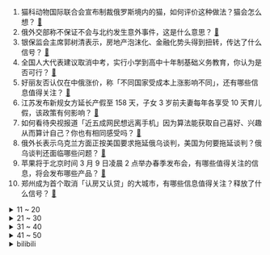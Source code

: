 1. 猫科动物国际联合会宣布制裁俄罗斯境内的猫，如何评价这种做法？猫会怎么想？ [:link:](https://www.zhihu.com/question/519591337)
2. 俄外交部称不保证不会与北约发生意外事件，这是什么意思？ [:link:](https://www.zhihu.com/question/519664810)
3. 银保监会主席郭树清表示，房地产泡沫化、金融化势头得到扭转，传达了什么信号？ [:link:](https://www.zhihu.com/question/519615042)
4. 全国人大代表建议取消中考，实行小学到高中十年制基础义务教育，你认为是否可行？ [:link:](https://www.zhihu.com/question/519615945)
5. 好丽友否认仅在中俄涨价，称「不同国家受成本上涨影响不同」，还有哪些信息值得关注？ [:link:](https://www.zhihu.com/question/519538913)
6. 江苏发布新规女方延长产假至 158 天，子女 3 岁前夫妻每年各享受 10 天育儿假，该政策有何影响？ [:link:](https://www.zhihu.com/question/519411810)
7. 如何看待央视报道「近五成网民想远离手机」因为算法能获取自己喜好、兴趣从而算计自己？你也有相同感受吗？ [:link:](https://www.zhihu.com/question/519198540)
8. 俄外长表示乌克兰方面正按美国要求拖延俄乌谈判，美国为何要拖延谈判？俄乌谈判还面临哪些问题？ [:link:](https://www.zhihu.com/question/519635950)
9. 苹果将于北京时间 3 月 9 日凌晨 2 点举办春季发布会，有哪些值得关注的信息，将会发布哪些产品？ [:link:](https://www.zhihu.com/question/519718832)
10. 郑州成为首个取消「认房又认贷」的大城市，有哪些信息值得关注？释放了什么信号？ [:link:](https://www.zhihu.com/question/519451799)
<details>
<summary>11 ~ 20</summary>

11. 如何评价切尔西老板阿布决定出售切尔西？ [:link:](https://www.zhihu.com/question/519727230)
12. 俄罗斯代表团已于当地时间 3 月 2 日下午抵达第二轮俄乌会谈举行地，这可能是俄乌双方最后一次会谈吗？ [:link:](https://www.zhihu.com/question/519732360)
13. 本科阶段能在FPGA上做一个CPU并运行自己写的操作系统算什么水平？ [:link:](https://www.zhihu.com/question/377489812)
14. 古代的食用油是不是很稀罕？那他们是怎么吃得起油条的？ [:link:](https://www.zhihu.com/question/508694145)
15. 怀孕了要不要结婚？ [:link:](https://www.zhihu.com/question/519443871)
16. 如何看待济南一九旬老人医院开药回社区诊所注射遭拒？如果你遇到此类事件，会如何解决？ [:link:](https://www.zhihu.com/question/519430506)
17. 儿子13岁脾气暴躁叛逆，通过心理咨询后，家长无条件接纳和放手，儿子发展成厌学、网瘾、焦虑，该怎么办？ [:link:](https://www.zhihu.com/question/505633805)
18. 华为 Mate40E Pro 5G 上架，3 月 3 日上市售价 6499 元，该机型有哪些亮点？ [:link:](https://www.zhihu.com/question/519177128)
19. 最后百天，选择复读还是努力？ [:link:](https://www.zhihu.com/question/519707464)
20. 《诡秘之主》里面，最能打动你的是哪一章，又或者是哪一段？ [:link:](https://www.zhihu.com/question/509410155)
</details>
<details>
<summary>21 ~ 30</summary>

21. 统计显示 2021 年中国男性人口近 60 年来首次减少，较上一年减少 46 万人，这反映了哪些趋势？ [:link:](https://www.zhihu.com/question/519235733)
22. 如何看待武汉大学一辅导员对近 30 名女生进行性骚扰，被撤销硕士学位，他需要承担哪些法律责任？ [:link:](https://www.zhihu.com/question/519487271)
23. 如何看待宁波海关破获 220 万元走私游戏案，走私游戏卡/盘案共计 1.2 万张？ [:link:](https://www.zhihu.com/question/519466752)
24. 为应对能源紧张、难民救助等问题，意大利宣布进入「国家紧急状态」，如何评价「俄乌冲突」对世界造成的影响？ [:link:](https://www.zhihu.com/question/519573933)
25. 北溪-2 天然气管道公司正在考虑申请破产，最快将在本周内启动破产程序，这透露了哪些信息？ [:link:](https://www.zhihu.com/question/519546665)
26. 2022 LPL 春季赛 WBG 0:2 不敌 RNG 八连胜中断，如何评价这场比赛？ [:link:](https://www.zhihu.com/question/519637848)
27. 《夏洛特烦恼》里夏洛是怎么得 HIV 的？ [:link:](https://www.zhihu.com/question/36241063)
28. 苹果公司宣布暂停在俄销售产品并关闭部分功能，可能出于哪些考虑？将带来哪些影响？ [:link:](https://www.zhihu.com/question/519529180)
29. 为什么这次《艾尔登法环》火得这么出圈？ [:link:](https://www.zhihu.com/question/519340029)
30. 电动自行车上牌必须有脚蹬，但为什么很多车主表示没电的时候脚蹬几乎也不用？ [:link:](https://www.zhihu.com/question/467823779)
</details>
<details>
<summary>31 ~ 40</summary>

31. 为什么总听说全职宝妈带娃抑郁的而都没听过婆婆带孩子有抑郁的？ [:link:](https://www.zhihu.com/question/487454758)
32. 有哪些看一遍哭一遍的虐文？ [:link:](https://www.zhihu.com/question/441473322)
33. 如何看待 90 后海归女硕士选择当蓝领仓管？什么蓝领岗位需要海归硕士才能胜任？ [:link:](https://www.zhihu.com/question/519275681)
34. 欧盟批准对白俄罗斯实施制裁，这会影响当前局势吗？白俄罗斯可能会如何应对制裁？ [:link:](https://www.zhihu.com/question/519643275)
35. 马自达将重新调整品牌定位，逐渐向豪华品牌转变，这次品牌升级会对其有哪些长远影响？结局会怎样？ [:link:](https://www.zhihu.com/question/519551470)
36. 如何评价《王者荣耀》新英雄「桑启」？ [:link:](https://www.zhihu.com/question/519567139)
37. 在你的行业或专业里，有哪些杰出的女性人物？ [:link:](https://www.zhihu.com/question/56797744)
38. 身边的人都劝我收费摄影，可我感觉自己还远远不够怎么办？ [:link:](https://www.zhihu.com/question/512500918)
39. 电视剧《人世间》带给你最大的人生感悟是什么？ [:link:](https://www.zhihu.com/question/518251556)
40. 如何评价《一拳超人》重制版漫画 204 话？ [:link:](https://www.zhihu.com/question/518543493)
</details>
<details>
<summary>41 ~ 50</summary>

41. 离婚后恋爱再提结婚很害怕，为什么越来越多离异的人不愿再婚，成了「恐婚族」？ [:link:](https://www.zhihu.com/question/519622685)
42. 常见的「假钻石」一般都是什么材质的？质感和成本有等级区分吗？ [:link:](https://www.zhihu.com/question/515907398)
43. 鹅厂3月份最新推出的腾讯极光投影P2，在影音娱乐和游戏体验上都有什么过人之处？ [:link:](https://www.zhihu.com/question/519554438)
44. 每天上班没有目标怎么办？ [:link:](https://www.zhihu.com/question/518937677)
45. 怎样放下一个人，忘掉一个很喜欢的人？ [:link:](https://www.zhihu.com/question/519471154)
46. 怎样才能忘记一个曾经你深爱过的人？或者说如何才能释怀？ [:link:](https://www.zhihu.com/question/518532839)
47. 在职场上班，是听从老板的指示工作，还是按照自己的想法去做？ [:link:](https://www.zhihu.com/question/518971297)
48. 被喜欢的前提需要漂亮吗？ [:link:](https://www.zhihu.com/question/517660434)
49. 该怎样放弃一个不该爱的人？ [:link:](https://www.zhihu.com/question/519518892)
50. 推荐一首你最近单曲循环的一首歌吧? [:link:](https://www.zhihu.com/question/518079478)
</details><details>
<summary>bilibili</summary>

1. 【胡彦斌 × 不负人间】胡氏唱腔再现国风魅力，深情诠释济世化生 [:link:](//www.bilibili.com/video/BV1sr4y1z7VQ)
2. 一句话回怼道德绑架！ [:link:](//www.bilibili.com/video/BV18i4y127Fz)
3. 大 学 生 沉 浸 式 破 防 [:link:](//www.bilibili.com/video/BV12q4y1x7q5)
4. 小饭骨们，记得好好吃饭~这次一定呦！ [:link:](//www.bilibili.com/video/BV1fL411P7aR)
5. 知道的人越多！倒闭的奶茶店就越多！ [:link:](//www.bilibili.com/video/BV17341157s8)
6. 因为不想做电信诈骗！我差点被卖了器官！ [:link:](//www.bilibili.com/video/BV1LL411N7up)
7. 花半个月煲一锅饭，我只吃一勺好不好。。 [:link:](//www.bilibili.com/video/BV1tq4y1477g)
8. Kizuna AI The Last Live “hello, world 2022” [:link:](//www.bilibili.com/video/BV1mS4y167M7)
9. 鱿 鱼 天 花 板 [:link:](//www.bilibili.com/video/BV1oZ4y1k7Hj)
10. 【罗翔】看了这个评论，我学会了“催逝员”这个新词。读评论#14 [:link:](//www.bilibili.com/video/BV1zu411X7A6)
<details>
<summary>11 ~ 20</summary>

11. 在迪拜最高餐厅吃饭什么体验？小伙横跨2万公里，就为了它？ [:link:](//www.bilibili.com/video/BV1yS4y167jp)
12. 我花了100英镑让英国政界大咖给中国偶像庆生，会发生什么 [:link:](//www.bilibili.com/video/BV12a411874M)
13. 为了见你，我想再来一次中国？【国际连线究极尬聊 理想型篇】 [:link:](//www.bilibili.com/video/BV1HZ4y1C7Pw)
14. 这一击！贯穿星辰！【汽油桶快乐阴人流#15】 [:link:](//www.bilibili.com/video/BV1iL411N7BB)
15. 俄罗斯在世界上是否还有朋友？俄外交部：当然有，特别是中国 [:link:](//www.bilibili.com/video/BV1LZ4y1C7bQ)
16. 《 稻 妻 霸 凌 》 但是真人4K版 [:link:](//www.bilibili.com/video/BV1yR4y157cS)
17. 有人一生被童年治愈，有人用一生来治愈童年 [:link:](//www.bilibili.com/video/BV1Em4y1R7Sz)
18. 这是一场世界大战！一战历史年表，史诗级影视化剪辑【历史调研室30】 [:link:](//www.bilibili.com/video/BV1h34y1k7m1)
19. 【受权发布】2021年美国侵犯人权报告 [:link:](//www.bilibili.com/video/BV1vR4y157oo)
20. 中国长城到底有没有用？是外国人口中的马奇诺防线吗？ [:link:](//www.bilibili.com/video/BV1wm4y1d7By)
</details>
<details>
<summary>21 ~ 30</summary>

21. 肯德基：价值千万的蛋挞配方就这样让你破解了？！ [:link:](//www.bilibili.com/video/BV1UU4y1Z7Jv)
22. 烂片导演+过气演员=票房黑马，万字解析《扬名立万》 [:link:](//www.bilibili.com/video/BV1Xb4y1x7vr)
23. 预算138吃第一红烧肉，却花2680买鲍鱼？！【为毛这么鼎02-逸道】 [:link:](//www.bilibili.com/video/BV1JR4y1G7x9)
24. 俄军在乌克兰表现究竟如何？【亚洲特快】 [:link:](//www.bilibili.com/video/BV19r4y1z7HF)
25. “世 界 本 就 浑 浊，罪 与 爱 同 歌” [:link:](//www.bilibili.com/video/BV1Jm4y1R7N9)
26. 【王老菊】急聘优秀员工 | 艾尔登法环EP.02 [:link:](//www.bilibili.com/video/BV15Y411G7xH)
27. 攒够了5个家庭小料理，今天来教大家做蛋，学会了做给家人吃，你会回来谢我…漫画煎蛋、水波蛋、温泉蛋、溏心蛋、完美蛋黄、糖醋荷包蛋 [:link:](//www.bilibili.com/video/BV1aZ4y1k7Xe)
28. 核磁共振为何知道 [:link:](//www.bilibili.com/video/BV1di4y1y7au)
29. 严重警惕！西方在中国网络空间打响“认知战” [:link:](//www.bilibili.com/video/BV13q4y147WZ)
30. 我积德行善十几年，因为这一笑全没了！ [:link:](//www.bilibili.com/video/BV19m4y1R7rj)
</details>
<details>
<summary>31 ~ 40</summary>

31. 【卢克文工作室】俄乌战争阶段性总结（上）：能省则省的俄罗斯军队，究竟有哪些战略打法？ [:link:](//www.bilibili.com/video/BV1Br4y1z716)
32. 当代年轻人的奶茶文化 [:link:](//www.bilibili.com/video/BV1or4y1z7zX)
33. 恒河边上的柠檬水 [:link:](//www.bilibili.com/video/BV13T4y1S7S9)
34. 男朋友给我拍了十年照片是什么样的体验 [:link:](//www.bilibili.com/video/BV1gF411t79h)
35. 自制玛丽苏动画《纯情贵公子》，这视频火了我就连载！ [:link:](//www.bilibili.com/video/BV1o44y1T7tf)
36. 【千部补番】十年之后又十年，谁还记得谁是谁？【二十年补番目录】【2000年~2021年补番】 [:link:](//www.bilibili.com/video/BV1KU4y1f7wm)
37. 分装颜料真爽！虚荣可以激发人的潜能。 [:link:](//www.bilibili.com/video/BV1ra411C7b3)
38. 危！带女友玩艾尔登法环给她打哭了？为了安慰她我又花钱买了一堆道具！ [:link:](//www.bilibili.com/video/BV1Cm4y1R7c6)
39. 不正眼看你，因为老子不敢 [:link:](//www.bilibili.com/video/BV1X44y1n7yH)
40. 男生改造9㎡梦幻房间，电竞娱乐 家庭影院 智能家居 手办柜 一样不少！ [:link:](//www.bilibili.com/video/BV1cm4y1d7LU)
</details>
<details>
<summary>41 ~ 50</summary>

41. 我要当爸爸了？？这是真的吗？？ [:link:](//www.bilibili.com/video/BV1jT4y1Q7r2)
42. 史密斯父子之谍影重重 [:link:](//www.bilibili.com/video/BV1o44y1n7L6)
43. 【新剧尝鲜】2022最新惊悚剧！永远无法走出的恐怖小镇，天黑后怪物疯狂吃人！《梦魇绝镇》 [:link:](//www.bilibili.com/video/BV1fU4y1Z7Hr)
44. 【随机演奏】任意连麦 让网友点歌 #1 [:link:](//www.bilibili.com/video/BV15341157da)
45. 你好，我是乌克兰总统泽连斯基……【懂点儿啥】 [:link:](//www.bilibili.com/video/BV1CF411t7HC)
46. 【特效向】决战！终极生化逃杀 [:link:](//www.bilibili.com/video/BV1vT4y1Q78B)
47. 蛇岛士兵看到乌军方称自己“阵亡”落泪：我们是被派去送死的 [:link:](//www.bilibili.com/video/BV1YS4y167VT)
48. UP官司胜诉后!知识付费团队找到新证据,再次上诉!我们能赢吗? [:link:](//www.bilibili.com/video/BV19Z4y1678B)
49. 你为什么喜欢动画？ [:link:](//www.bilibili.com/video/BV1nb4y1x7pY)
50. 【周深x我的答案】这一次，是你绝对想不到的跨界联动！ [:link:](//www.bilibili.com/video/BV1rr4y1z7NU)
</details>
<details>
<summary>51 ~ 60</summary>

51. 烦人の成龙 [:link:](//www.bilibili.com/video/BV1zr4y1r7w2)
52. 【原神手书】  甘雨：让子弹飞会   【耗时一千小时】 [:link:](//www.bilibili.com/video/BV1j34y1k7G8)
53. 你知道我为了这几个动作付出了多少吗？ [:link:](//www.bilibili.com/video/BV1MF411b7C2)
54. 当班任打断老师讲课时 [:link:](//www.bilibili.com/video/BV19Y41137kc)
55. 我的世界1:1还原青青草原（关于我用一个月还原了青青草原这件事） [:link:](//www.bilibili.com/video/BV1Qi4y1y74g)
56. 终于来了，无限一键三连制造机 [:link:](//www.bilibili.com/video/BV1am4y1R7Zs)
57. 人间的面，吃一碗少一碗，见一面少一面。 [:link:](//www.bilibili.com/video/BV1qL4y1g7u8)
58. 【花滑运动员千金】太棒了！我有100万粉丝了 [:link:](//www.bilibili.com/video/BV1p34y1k7wL)
59. 600万人死亡真相：人口普查、希特勒和美国企业 [:link:](//www.bilibili.com/video/BV1tS4y1671r)
60. 这就是顶级炸鸡吗 深夜自制大鸡腿 堪比炸鸡店 [:link:](//www.bilibili.com/video/BV19i4y1y7hg)
</details>
<details>
<summary>61 ~ 70</summary>

61. 广东人吃水果的方式到底有多少种？ [:link:](//www.bilibili.com/video/BV11S4y1F7oR)
62. 忙了一天，来便利店随便对付一口～无广试吃员 [:link:](//www.bilibili.com/video/BV1om4y197Bn)
63. 川渝出租车文化！ [:link:](//www.bilibili.com/video/BV1dr4y1z7bT)
64. 那天，我收到一百万粉丝牌之后在拍摄间里染了一个一次性的银发... [:link:](//www.bilibili.com/video/BV1G34y1k7X4)
65. 1秒2000护盾！LOL战争之王！毒打喜剧人！【有点骚东西】 [:link:](//www.bilibili.com/video/BV1i44y1T7vs)
66. 在美国挖钻石可以发财吗？实拍挖矿一天可以赚多少钱! [:link:](//www.bilibili.com/video/BV19U4y1Z7H1)
67. 苏联科学家的生活 [:link:](//www.bilibili.com/video/BV1wa411h7oz)
68. 为什么，为什么我就一个朋友…… [:link:](//www.bilibili.com/video/BV1pZ4y1C7Yw)
69. 电车难题与经济价值 [:link:](//www.bilibili.com/video/BV1yq4y1x7tK)
70. 大肠我只吃带馅的 [:link:](//www.bilibili.com/video/BV1qP4y1c7FZ)
</details>
<details>
<summary>71 ~ 80</summary>

71. 《那 些 笑 死 人 的 外 卖 订 单》 [:link:](//www.bilibili.com/video/BV1bL411T7Z4)
72. 【艾尔登法环】还在用岩石术？法爷8个超强力推图法术+2个终极起源魔法获取位置+实战技巧+个人心得 [:link:](//www.bilibili.com/video/BV17b4y1x7N1)
73. 【4K合集】老戴《艾尔登法环｜老头环》“保姆级”流程攻略解说【赐福点、全收集、BOSS、黄金种子、圣杯露滴、地图】 [:link:](//www.bilibili.com/video/BV193411L7Ap)
74. 《 出 大 事 了 》 [:link:](//www.bilibili.com/video/BV1K341157az)
75. 明明是天使，却要装成恶魔 [:link:](//www.bilibili.com/video/BV1y34y1C7rv)
76. 花10W日元挑战日本扭蛋机！能抽出一台Switcholed吗？！ [:link:](//www.bilibili.com/video/BV1bT4y1S76M)
77. 【少女现象】你可以......再摸一会儿的 [:link:](//www.bilibili.com/video/BV16Z4y1k7fN)
78. 我真的好想再听500遍！那些刻进DNA的国产电视剧神曲 [:link:](//www.bilibili.com/video/BV1GT4y1Q7if)
79. 狂喵日记 [:link:](//www.bilibili.com/video/BV1gF411b7XL)
80. 电影中那些无法超越的画面与台词 [:link:](//www.bilibili.com/video/BV1zq4y1x76R)
</details>
<details>
<summary>81 ~ 90</summary>

81. 树叶原神名场面：往生堂专业团队直接抬走！ [:link:](//www.bilibili.com/video/BV1fb4y1s7WL)
82. 为了学生，八旬奶奶卖5角钱早餐，27年不涨价！ [:link:](//www.bilibili.com/video/BV1Vq4y147wf)
83. 【美食家】一人我饮酒醉 [:link:](//www.bilibili.com/video/BV1DR4y1V7wR)
84. 俄罗斯将举办首届国际反法西斯大会 [:link:](//www.bilibili.com/video/BV1kY411G7Y9)
85. 蜱虫这毒虫到底有多危险? [:link:](//www.bilibili.com/video/BV1XF411t7RT)
86. 不给妈妈亲亲的小猫咪要被扔出去流浪了 [:link:](//www.bilibili.com/video/BV1H341157sD)
87. 原来小说里写的压迫感真的存在！这才是能养出霸道总裁的女 财 阀！ [:link:](//www.bilibili.com/video/BV1cu411Q77A)
88. 满满的土话，我要锤你 [:link:](//www.bilibili.com/video/BV1LY411G7qc)
89. 银庐古法川菜  厨子探店¥300？ [:link:](//www.bilibili.com/video/BV1wU4y1f7gU)
90. 『 入 站 必 刷 』 [:link:](//www.bilibili.com/video/BV1GS4y1k7Hu)
</details>
<details>
<summary>91 ~ 100</summary>

91. 新女团NMIXX出道曲O.O+TANK出道秀舞台 [:link:](//www.bilibili.com/video/BV1Xi4y1y75M)
92. 一个印着五线谱的杯子，意外地让国外网友们知道了这首好听的中文歌... [:link:](//www.bilibili.com/video/BV1A3411j7dS)
93. 今天开始和你说晚安啦！ [:link:](//www.bilibili.com/video/BV1wa411h71d)
94. 哪个鬼才教你这么剪的？该死的丝滑感！ [:link:](//www.bilibili.com/video/BV13q4y1472y)
95. 【艾尔登法环】法师 15分钟最全毕业神装收集 保姆级教学 全套服务含武器防具护符灵药T魔法 [:link:](//www.bilibili.com/video/BV1UT4y1Q758)
96. 卡在包里，钱已被刷！银行卡被盗刷 第一时间立刻做这三件事！ [:link:](//www.bilibili.com/video/BV1J44y1n7dM)
97. 以前的坏人vs现在的坏人 [:link:](//www.bilibili.com/video/BV18u411D7cx)
98. 【鬼谷说】神经演化（其一）：大风起于青萍之末 [:link:](//www.bilibili.com/video/BV14F411b7vm)
99. 卡德罗夫辟谣车臣指挥官阵亡：我的队伍零伤亡，冻流鼻涕的都没有 [:link:](//www.bilibili.com/video/BV19u411X7zx)
100. 猪柳蛋:我能算出拉菲的年份，但我算不出你我的缘分 [:link:](//www.bilibili.com/video/BV1C34y1k7hJ)
</details></details>